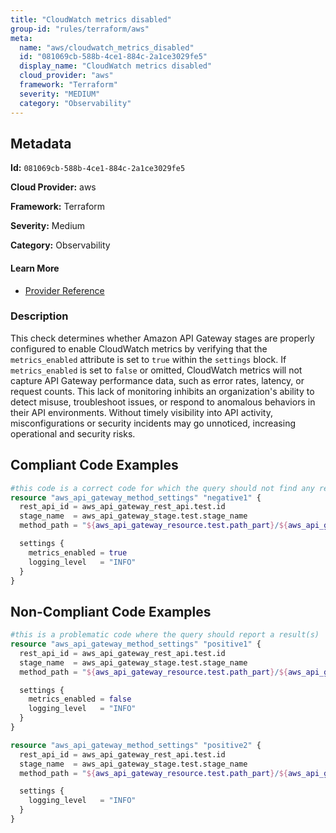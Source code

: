 ```yaml
---
title: "CloudWatch metrics disabled"
group-id: "rules/terraform/aws"
meta:
  name: "aws/cloudwatch_metrics_disabled"
  id: "081069cb-588b-4ce1-884c-2a1ce3029fe5"
  display_name: "CloudWatch metrics disabled"
  cloud_provider: "aws"
  framework: "Terraform"
  severity: "MEDIUM"
  category: "Observability"
---
```

## Metadata

**Id:** `081069cb-588b-4ce1-884c-2a1ce3029fe5`

**Cloud Provider:** aws

**Framework:** Terraform

**Severity:** Medium

**Category:** Observability

#### Learn More

 - [Provider Reference](https://registry.terraform.io/providers/hashicorp/aws/latest/docs/resources/api_gateway_method_settings#metrics_enabled)

### Description

 This check determines whether Amazon API Gateway stages are properly configured to enable CloudWatch metrics by verifying that the `metrics_enabled` attribute is set to `true` within the `settings` block. If `metrics_enabled` is set to `false` or omitted, CloudWatch metrics will not capture API Gateway performance data, such as error rates, latency, or request counts. This lack of monitoring inhibits an organization's ability to detect misuse, troubleshoot issues, or respond to anomalous behaviors in their API environments. Without timely visibility into API activity, misconfigurations or security incidents may go unnoticed, increasing operational and security risks.


## Compliant Code Examples
```terraform
#this code is a correct code for which the query should not find any result
resource "aws_api_gateway_method_settings" "negative1" {
  rest_api_id = aws_api_gateway_rest_api.test.id
  stage_name  = aws_api_gateway_stage.test.stage_name
  method_path = "${aws_api_gateway_resource.test.path_part}/${aws_api_gateway_method.test.http_method}"

  settings {
    metrics_enabled = true
    logging_level   = "INFO"
  }
}
```
## Non-Compliant Code Examples
```terraform
#this is a problematic code where the query should report a result(s)
resource "aws_api_gateway_method_settings" "positive1" {
  rest_api_id = aws_api_gateway_rest_api.test.id
  stage_name  = aws_api_gateway_stage.test.stage_name
  method_path = "${aws_api_gateway_resource.test.path_part}/${aws_api_gateway_method.test.http_method}"

  settings {
    metrics_enabled = false
    logging_level   = "INFO"
  }
}

resource "aws_api_gateway_method_settings" "positive2" {
  rest_api_id = aws_api_gateway_rest_api.test.id
  stage_name  = aws_api_gateway_stage.test.stage_name
  method_path = "${aws_api_gateway_resource.test.path_part}/${aws_api_gateway_method.test.http_method}"

  settings {
    logging_level   = "INFO"
  }
}
```